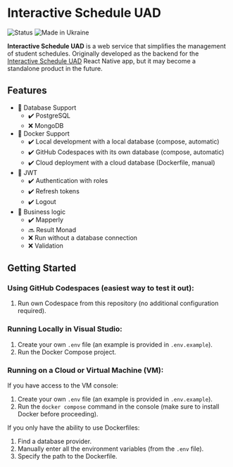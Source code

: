 # Interactive Schedule UAD

![Status](https://img.shields.io/badge/status-active-47c219.svg)
![Made in Ukraine](https://img.shields.io/badge/made_in-Ukraine-ffd700.svg?labelColor=0057b7)

**Interactive Schedule UAD** is a web service that simplifies the management of student schedules. Originally developed as the backend for the [Interactive Schedule UAD](https://github.com/Seagullie/InteractiveScheduleUAD) React Native app, but it may become a standalone product in the future.

## Features

- 💾 Database Support
  - ✔️ PostgreSQL
  - ❌ MongoDB
- 🐳 Docker Support
  - ✔️ Local development with a local database (compose, automatic)
  - ✔️ GitHub Codespaces with its own database (compose, automatic)
  - ✔️ Cloud deployment with a cloud database (Dockerfile, manual)
- 🔐 JWT
  - ✔️ Authentication with roles
  - ✔️ Refresh tokens
  - ✔️ Logout
- 💼 Business logic
  - ✔️ Mapperly
  - 🔜 Result Monad
  - ❌ Run without a database connection
  - ❌ Validation

## Getting Started

### Using GitHub Codespaces (easiest way to test it out):
1. Run own Codespace from this repository (no additional configuration required).

### Running Locally in Visual Studio:
1. Create your own `.env` file (an example is provided in `.env.example`).
2. Run the Docker Compose project.

### Running on a Cloud or Virtual Machine (VM):

If you have access to the VM console:
1. Create your own `.env` file (an example is provided in `.env.example`).
2. Run the `docker compose` command in the console (make sure to install Docker before proceeding).

If you only have the ability to use Dockerfiles:
1. Find a database provider.
2. Manually enter all the environment variables (from the `.env` file).
3. Specify the path to the Dockerfile.
